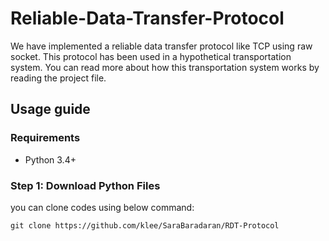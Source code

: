 # Reliable-Data-Transfer-Protocol


We have implemented a reliable data transfer protocol like TCP using raw socket. This protocol has been used in a hypothetical transportation system.
You can read more about how this transportation system works by reading the project file.


## Usage guide

### Requirements
* Python 3.4+

### Step 1: Download Python Files
you can clone codes using below command:
```
git clone https://github.com/klee/SaraBaradaran/RDT-Protocol
```
